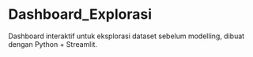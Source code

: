 # Dashboard_Explorasi
Dashboard interaktif untuk eksplorasi dataset sebelum modelling, dibuat dengan Python + Streamlit.
